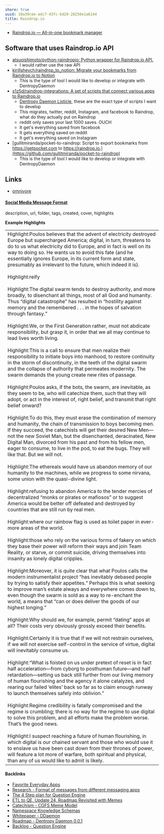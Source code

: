 ```yaml
---
share: true
uuid: 10a39cee-adc7-43fc-bd29-28256e1a6144
title: Raindrop.io
---
```

* [Raindrop.io — All-in-one bookmark manager](https://raindrop.io/)

## Software that uses Raindrop.io API

* [atsuoishimoto/python-raindropio: Python wrapper for Raindrop.io API.](https://github.com/atsuoishimoto/python-raindropio)
	* I would rather use the raw API
* [kirillshevch/raindrop\_to\_notion: Migrate your bookmarks from Raindrop.io to Notion](https://github.com/kirillshevch/raindrop_to_notion)
	* This is the type of tool I would like to develop or integrate with DentropyDaemon
* [s1z5d/raindrop-integrations: A set of scripts that connect various apps to Raindrop.io](https://github.com/s1z5d/raindrop-integrations)
	* [Dentropy Daemon Listicle](../15c66694-3dc9-4115-afb8-887a6e52ffea), these are the exact type of scripts I want to develop
	* This migrates, twitter, reddit, Instagram, and facebook to Raindrop, what do they actually put on Raindrop
	* reddit only saves your last 1000 saves. OUCH
	* It get's everything saved from facebook
	* It gets everything saved on reddit
	* It get's everything saved on Instagram
* [gullitmiranda/pocket-to-raindrop: Script to export bookmarks from https://getpocket.com to https://raindrop.io.](https://github.com/gullitmiranda/pocket-to-raindrop)
	* This is the type of tool I would like to develop or integrate with DentropyDaemon

## Links

* [omnivore](../0f9c35d3-301b-415b-b2e2-86aaa99aca16)

#### [Social Media Message Format](../ea6dd9c4-c148-4631-af5f-63ffe73fceb3)

description, url,	folder,	tags,	created,	cover,	highlights

**Example Highlights**

|   |
|---|
|Highlight:Poulos believes that the advent of electricity destroyed Europe but supercharged America; digital, in turn, threatens to do to us what electricity did to Europe, and in fact is well on its way to doing so. He wants us to avoid this fate (and he essentially ignores Europe, in its current form and state, presumably as irrelevant to the future, which indeed it is).  <br>  <br>Highlight:reify  <br>  <br>Highlight:The digital swarm tends to destroy authority, and more broadly, to disenchant all things, most of all God and humanity. Thus “digital catastrophe” has resulted in “hostility against memory and the remembered . . . in the hopes of salvation through fantasy.”  <br>  <br>Highlight:We, or the First Generation rather, must not abdicate responsibility, but grasp it, in order that we all may continue to lead lives worth living.  <br>  <br>Highlight:This is a call to ensure that men realize their responsibility to initiate boys into manhood, to restore continuity in the storm of discontinuity, in the teeth of the digital swarm and the collapse of authority that permeates modernity. The swarm demands the young create new rites of passage.  <br>  <br>Highlight:Poulos asks, if the bots, the swarm, are inevitable, as they seem to be, who will catechize them, such that they will adopt, or act in the interest of, right belief, and transmit that right belief onward?  <br>  <br>Highlight:To do this, they must erase the combination of memory and humanity, the chain of transmission to boys becoming men. If they succeed, the catechists will get their desired New Men—not the new Soviet Man, but the disenchanted, deracinated, New Digital Man, divorced from his past and from his fellow men, eager to consume, to live in the pod, to eat the bugs. They will like that. But we will not.  <br>  <br>Highlight:The ethereals would have us abandon memory of our humanity to the machines, while we progress to some nirvana, some union with the quasi-divine light.  <br>  <br>Highlight:refusing to abandon America to the tender mercies of decentralized “monks or pirates or mafiosos” or to suggest America would be better off defeated and destroyed by countries that are still run by real men.  <br>  <br>Highlight:where our rainbow flag is used as toilet paper in ever-more areas of the world.  <br>  <br>Highlight:those who rely on the various forms of fakery on which they base their power will reform their ways and join Team Reality, or starve, or commit suicide, driving themselves into insanity as lonely digital cripples.  <br>  <br>Highlight:Moreover, it is quite clear that what Poulos calls the modern instrumentalist project “has inevitably debased people by trying to satisfy their appetites.” Perhaps this is what seeking to improve man’s estate always and everywhere comes down to, even though the swarm is sold as a way to re-enchant the world, a means that “can or does deliver the goods of our highest longing.”  <br>  <br>Highlight:Why should we, for example, permit “dating” apps at all? Their costs very obviously grossly exceed their benefits.  <br>  <br>Highlight:Certainly it is true that if we will not restrain ourselves, if we will not exercise self-control in the service of virtue, digital will inevitably consume us.  <br>  <br>Highlight:“What is foisted on us under pretext of reset is in fact half acceleration—from cyborg to posthuman future—and half retardation—setting us back still further from our living memory of human flourishing and the agency it alone catalyzes, and rearing our failed ‘elites’ back so far as to claim enough runway to launch themselves safely into oblivion.”  <br>  <br>Highlight:Regime credibility is fatally compromised and the regime is crumbling; there is no way for the regime to use digital to solve this problem, and all efforts make the problem worse. That’s the good news.  <br>  <br>Highlight:I suspect reaching a future of human flourishing, in which digital is our chained servant and those who would use it to enslave us have been cast down from their thrones of power, will feature a lot more of warfare, both spiritual and physical, than any of us would like to admit is likely.|

#### Backlinks

* [Favorite Everyday Apps](/444ff7c7-77b4-483c-b801-3955d2daeb0a)
* [Research - Format of messages from different messaging apps](/6af8ae27-bf2e-4228-aaba-d28f82f4e329)
* [The 4 Step plan for Question Engine](/9dfba51c-8092-411d-859b-9acf356ec385)
* [ETL to QE, Update 24, Roadmap Revisited with Memes](/89c90b4a-2065-4b58-93eb-107794ed8671)
* [Catechism - CGFS Meme Model](/f8a441e8-67b1-4672-9dad-a1ad8ed192a2)
* [Namespace Knowledge Schemas](/98674655-97b4-4c2d-a7ce-4ae6967044ac)
* [Whitepaper - DDaemon](/7516a3e2-9926-48be-af0b-5ddf8e2279dc)
* [Roadmap - Dentropy Daemon 0.0.1](/8d4d461f-49f7-4dbd-829f-807d0bb602df)
* [Backlog - Question Engine](/889c6648-4cf6-4887-848e-b01c4e5f1e71)